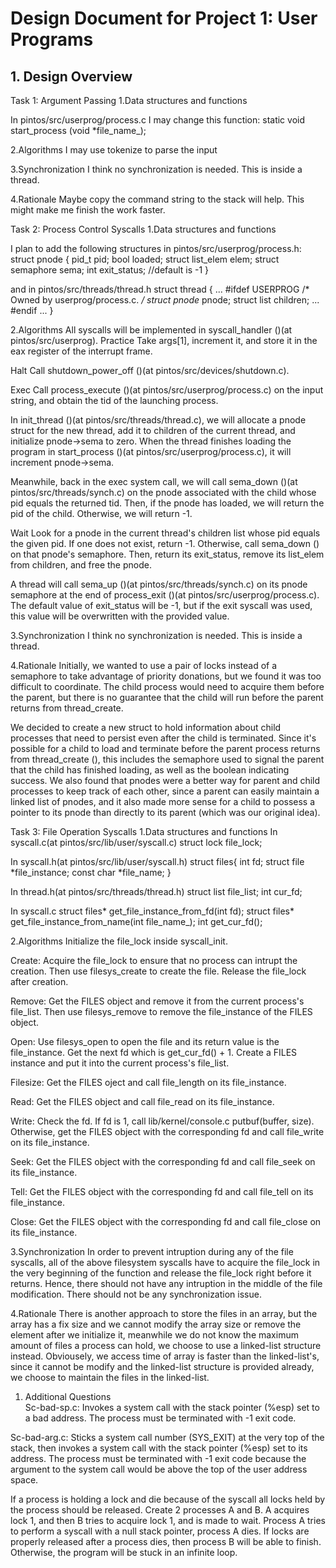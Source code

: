 # Design Document for Project 1: User Programs   
  
## 1. Design Overview  
Task 1: Argument Passing
1.Data structures and functions

In pintos/src/userprog/process.c
I may change this function:
static void start_process (void *file_name_);

2.Algorithms
I may use tokenize to parse the input

3.Synchronization
I think no synchronization is needed. This is inside a thread.

4.Rationale
Maybe copy the command string to the stack will help. This might make me finish the work faster.

Task 2: Process Control Syscalls
1.Data structures and functions

I plan to add the following structures in pintos/src/userprog/process.h:
struct pnode {
  pid_t pid;
  bool loaded;
  struct list_elem elem;
  struct semaphore sema;
  int exit_status; //default is -1
}

and in pintos/src/threads/thread.h
struct thread {
  ...
#ifdef USERPROG
    /* Owned by userprog/process.c. */
    struct pnode* pnode;
    struct list children;
    ...
#endif
  ...
}

2.Algorithms
All syscalls will be implemented in syscall_handler ()(at pintos/src/userprog).
Practice
Take args[1], increment it, and store it in the eax register of the interrupt frame.

Halt
Call shutdown_power_off ()(at pintos/src/devices/shutdown.c).

Exec
Call process_execute ()(at pintos/src/userprog/process.c) on the input string, and obtain the tid of the launching process.

In init_thread ()(at pintos/src/threads/thread.c), we will allocate a pnode struct for the new thread, add it to children of the current thread, and initialize pnode->sema to zero. When the thread finishes loading the program in start_process ()(at pintos/src/userprog/process.c), it will increment pnode->sema.

Meanwhile, back in the exec system call, we will call sema_down ()(at pintos/src/threads/synch.c) on the pnode associated with the child whose pid equals the returned tid. Then, if the pnode has loaded, we will return the pid of the child. Otherwise, we will return -1.

Wait
Look for a pnode in the current thread's children list whose pid equals the given pid. If one does not exist, return -1. Otherwise, call sema_down () on that pnode's semaphore. Then, return its exit_status, remove its list_elem from children, and free the pnode.

A thread will call sema_up ()(at pintos/src/threads/synch.c) on its pnode semaphore at the end of process_exit ()(at pintos/src/userprog/process.c). The default value of exit_status will be -1, but if the exit syscall was used, this value will be overwritten with the provided value.

3.Synchronization
I think no synchronization is needed. This is inside a thread.

4.Rationale
Initially, we wanted to use a pair of locks instead of a semaphore to take advantage of priority donations, but we found it was too difficult to coordinate. The child process would need to acquire them before the parent, but there is no guarantee that the child will run before the parent returns from thread_create.

We decided to create a new struct to hold information about child processes that need to persist even after the child is terminated. Since it's possible for a child to load and terminate before the parent process returns from thread_create (), this includes the semaphore used to signal the parent that the child has finished loading, as well as the boolean indicating success. We also found that pnodes were a better way for parent and child processes to keep track of each other, since a parent can easily maintain a linked list of pnodes, and it also made more sense for a child to possess a pointer to its pnode than directly to its parent (which was our original idea).

Task 3: File Operation Syscalls
1.Data structures and functions
In syscall.c(at pintos/src/lib/user/syscall.c)
struct lock file_lock; 

In syscall.h(at pintos/src/lib/user/syscall.h)
struct files{
	int fd;
	struct file *file_instance;
	const char *file_name;
}

In thread.h(at pintos/src/threads/thread.h)
struct list file_list; 
int cur_fd; 

In syscall.c
struct files* get_file_instance_from_fd(int fd); 
struct files* get_file_instance_from_name(int file_name_); 
int get_cur_fd();

2.Algorithms
Initialize the file_lock inside syscall_init.

Create: Acquire the file_lock to ensure that no process can intrupt the creation. Then use filesys_create to create the file. Release the file_lock after creation.

Remove: Get the FILES object and remove it from the current process's file_list. Then use filesys_remove to remove the file_instance of the FILES object.

Open: Use filesys_open to open the file and its return value is the file_instance. Get the next fd which is get_cur_fd() + 1. Create a FILES instance and put it into the current process's file_list.

Filesize: Get the FILES oject and call file_length on its file_instance.

Read: Get the FILES object and call file_read on its file_instance.

Write: Check the fd. If fd is 1, call lib/kernel/console.c putbuf(buffer, size). Otherwise, get the FILES object with the corresponding fd and call file_write on its file_instance.

Seek: Get the FILES object with the corresponding fd and call file_seek on its file_instance.

Tell: Get the FILES object with the corresponding fd and call file_tell on its file_instance.

Close: Get the FILES object with the corresponding fd and call file_close on its file_instance.

3.Synchronization
In order to prevent intruption during any of the file syscalls, all of the above filesystem syscalls have to acquire the file_lock in the very beginning of the function and release the file_lock right before it returns. Hence, there should not have any intruption in the middle of the file modification. There should not be any synchronization issue.

4.Rationale
There is another approach to store the files in an array, but the array has a fix size and we cannot modify the array size or remove the element after we initialize it, meanwhile we do not know the maximum amount of files a process can hold, we choose to use a linked-list structure instead. Obviousely, we access time of array is faster than the linked-list's, since it cannot be modify and the linked-list structure is provided already, we choose to maintain the files in the linked-list.

1. Additional Questions  
Sc-bad-sp.c: Invokes a system call with the stack pointer (%esp) set to a bad address. The process must be terminated with -1 exit code.

Sc-bad-arg.c: Sticks a system call number (SYS_EXIT) at the very top of the stack, then invokes a system call with the stack pointer (%esp) set to its address. The process must be terminated with -1 exit code because the argument to the system call would be above the top of the user address space.

If a process is holding a lock and die because of the syscall all locks held by the process should be released. Create 2 processes A and B. A acquires lock 1, and then B tries to acquire lock 1, and is made to wait. Process A tries to perform a syscall with a null stack pointer, process A dies. If locks are properly released after a process dies, then process B will be able to finish. Otherwise, the program will be stuck in an infinite loop.
